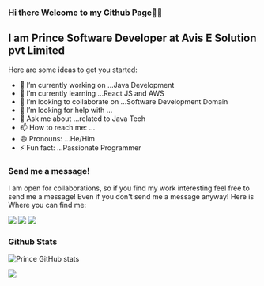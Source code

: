 ### Hi there Welcome to my Github Page👋👋

I am Prince Software Developer at Avis E Solution pvt Limited
---
Here are some ideas to get you started:

- 🔭 I’m currently working on ...Java Development
- 🌱 I’m currently learning ...React JS and AWS
- 👯 I’m looking to collaborate on ...Software Development Domain
- 🤔 I’m looking for help with ...
- 💬 Ask me about ...related to Java Tech
- 📫 How to reach me: ...
- 😄 Pronouns: ...He/Him
- ⚡ Fun fact: ...Passionate Programmer 



### Send me a message!
I am open for collaborations, so if you find my work interesting feel free to send me a message! Even if you don't send me a message anyway! Here is Where you can find me:
<p><a href="https://www.linkedin.com/in/tomarprince/">
  <img src="https://img.shields.io/badge/linkedin-0077B5?logo=linkedin&logocolor=white&style=for-the-badge"/></a>
<a href="https://www.instagram.com/prince_tomar_/">
  <img src="https://img.shields.io/badge/Instagram-E4405F?logo=instagram&logoColor=white&style=for-the-badge"/></a>
  <a href="https://www.twitter.com/tomarprince/">
  <img src="https://img.shields.io/badge/Twitter-1DA1F2?logo=twitter&logoColor=white&style=for-the-badge"/></a></p>
  
### Github Stats 
![Prince GitHub stats](https://github-readme-stats.vercel.app/api?username=tomarprince&show_icons=true&theme=onedark)

<!-- [![Top Languages](https://github-readme-stats.vercel.app/api/top-langs/?username=tomarshabh2199&layout=compact)](https://github.com/tomarshabh2199/github-readme-stats)-->
<!-- [![Shubham's wakatime stats](https://github-readme-stats.vercel.app/api/wakatime?username=tomarshabh2199)](https://github.com/tomarshabh2199/github-readme-stats)-->


![](http://estruyf-github.azurewebsites.net/api/VisitorHit?user=tomarshabh2199&repo=github-visitors-badge&countColorcountColor&countColor=%237B1E7A)

